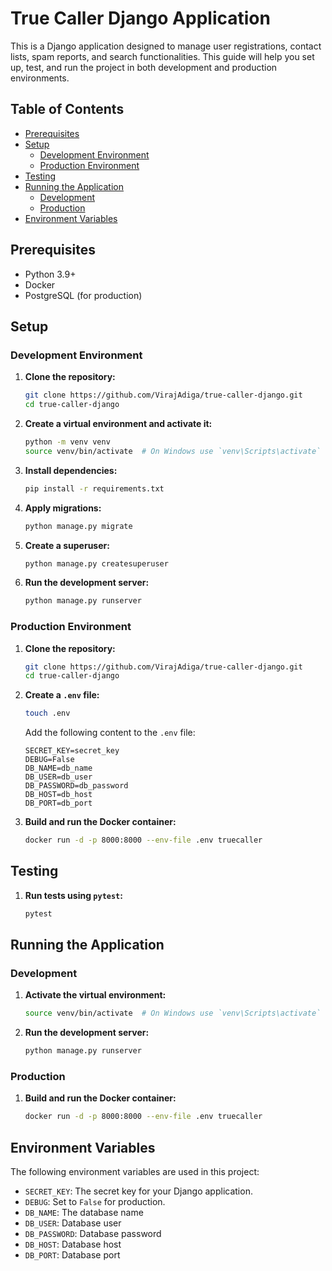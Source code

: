 # True Caller Django Application

This is a Django application designed to manage user registrations, contact lists, spam reports, and search functionalities. This guide will help you set up, test, and run the project in both development and production environments.

## Table of Contents

- [Prerequisites](#prerequisites)
- [Setup](#setup)
  - [Development Environment](#development-environment)
  - [Production Environment](#production-environment)
- [Testing](#testing)
- [Running the Application](#running-the-application)
  - [Development](#development)
  - [Production](#production)
- [Environment Variables](#environment-variables)

## Prerequisites

- Python 3.9+
- Docker
- PostgreSQL (for production)

## Setup

### Development Environment

1. **Clone the repository:**

    ```sh
    git clone https://github.com/VirajAdiga/true-caller-django.git
    cd true-caller-django
    ```

2. **Create a virtual environment and activate it:**

    ```sh
    python -m venv venv
    source venv/bin/activate  # On Windows use `venv\Scripts\activate`
    ```

3. **Install dependencies:**

    ```sh
    pip install -r requirements.txt
    ```

4. **Apply migrations:**

    ```sh
    python manage.py migrate
    ```

5. **Create a superuser:**

    ```sh
    python manage.py createsuperuser
    ```

6. **Run the development server:**

    ```sh
    python manage.py runserver
    ```

### Production Environment

1. **Clone the repository:**

    ```sh
    git clone https://github.com/VirajAdiga/true-caller-django.git
    cd true-caller-django
    ```

2. **Create a `.env` file:**

    ```sh
    touch .env
    ```

    Add the following content to the `.env` file:

    ```env
    SECRET_KEY=secret_key
    DEBUG=False
    DB_NAME=db_name
    DB_USER=db_user
    DB_PASSWORD=db_password
    DB_HOST=db_host
    DB_PORT=db_port
    ```

3. **Build and run the Docker container:**

    ```sh
    docker run -d -p 8000:8000 --env-file .env truecaller
    ```

## Testing

1. **Run tests using `pytest`:**

    ```sh
    pytest
    ```

## Running the Application

### Development

1. **Activate the virtual environment:**

    ```sh
    source venv/bin/activate  # On Windows use `venv\Scripts\activate`
    ```

2. **Run the development server:**

    ```sh
    python manage.py runserver
    ```

### Production

1. **Build and run the Docker container:**

    ```sh
    docker run -d -p 8000:8000 --env-file .env truecaller
    ```

## Environment Variables

The following environment variables are used in this project:

- `SECRET_KEY`: The secret key for your Django application.
- `DEBUG`: Set to `False` for production.
- `DB_NAME`: The database name
- `DB_USER`: Database user
- `DB_PASSWORD`: Database password
- `DB_HOST`: Database host
- `DB_PORT`: Database port
